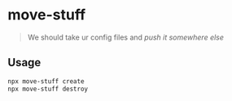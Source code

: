 # move-stuff

> We should take ur config files and _push it somewhere else_

## Usage

```sh
npx move-stuff create
npx move-stuff destroy
```